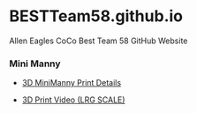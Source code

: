 # BESTTeam58.github.io
Allen Eagles CoCo Best Team 58 GitHub Website

### Mini Manny
- [3D MiniManny Print Details](https://github.com/BESTTeam58/MiniManny3Dprint)

- [3D Print Video (LRG SCALE)](https://bestteam58.github.io/MiniManny3Dprint)
